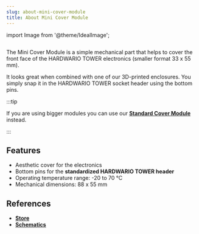 ```yaml
---
slug: about-mini-cover-module
title: About Mini Cover Module
---
```

import Image from '@theme/IdealImage';

<div class="container">
  <div class="row">
    <div class="col col--4">
      <div><Image img={require('./mini-cover-module.png')} /></div>
    </div>
    <div class="col col--6">
      <p>
        The Mini Cover Module is a simple mechanical part that helps to cover the front face of the HARDWARIO TOWER electronics (smaller format 33 x 55 mm).
      </p>
      <p>
        It looks great when combined with one of our 3D-printed enclosures. You simply snap it in the HARDWARIO TOWER socket header using the bottom pins.
      </p>
    </div>
  </div>
</div>

:::tip

If you are using bigger modules you can use our [**Standard Cover Module**](./about-cover-module.md) instead.

:::

## Features
- Aesthetic cover for the electronics
- Bottom pins for the **standardized HARDWARIO TOWER header**
- Operating temperature range: -20 to 70 °C
- Mechanical dimensions: 88 x 55 mm

## References
- [**Store**](https://www.hardwario.store/p/mini-cover-module)
- [**Schematics**](https://github.com/hardwario/bc-hardware/tree/master/out/bc-module-cover-mini)
